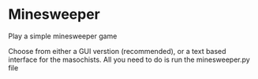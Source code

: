# Minesweeper
Play a simple minesweeper game

Choose from either a GUI verstion (recommended), or a text based interface for the masochists. All you need to do is run the minesweeper.py file
